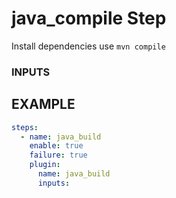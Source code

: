 
# java_compile Step
Install dependencies use `mvn compile`

### INPUTS

## EXAMPLE 

```yml
steps:
  - name: java_build
    enable: true
    failure: true
    plugin:
      name: java_build
      inputs:
```
